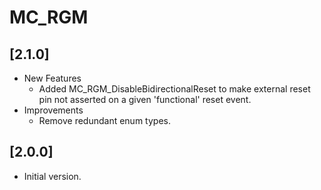 # MC_RGM

## [2.1.0]

- New Features
  - Added MC_RGM_DisableBidirectionalReset to make external reset pin not asserted on a given 'functional' reset event.
- Improvements
  - Remove redundant enum types.

## [2.0.0]

- Initial version.
